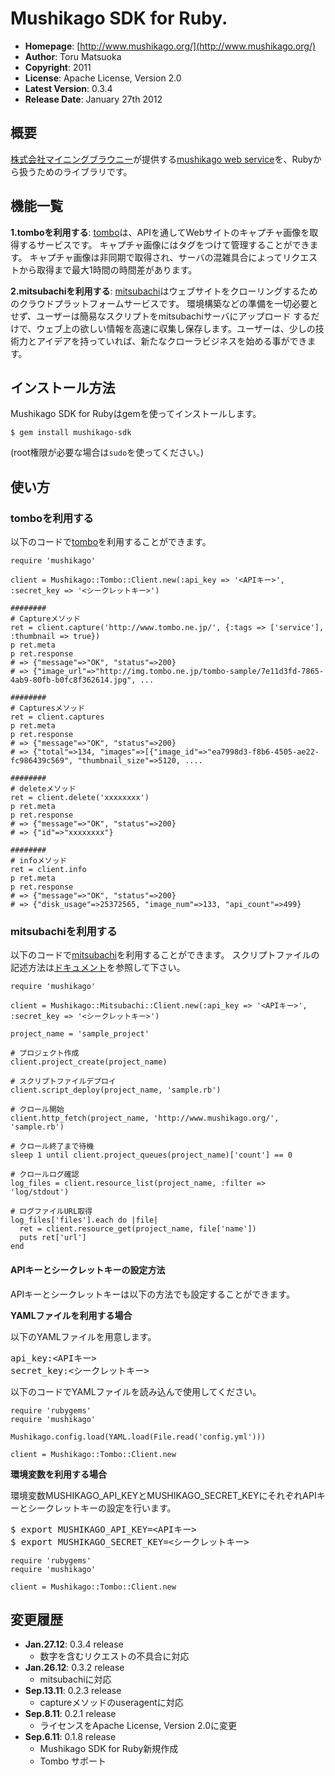 Mushikago SDK for Ruby.
=======================

- **Homepage**:        [http://www.mushikago.org/](http://www.mushikago.org/)
- **Author**:          Toru Matsuoka
- **Copyright**:       2011
- **License**:         Apache License, Version 2.0
- **Latest Version**:  0.3.4
- **Release Date**:    January 27th 2012


概要
----

[株式会社マイニングブラウニー](http://www.miningbrownie.co.jp/)が提供する[mushikago web service](http://www.mushikago.org/)を、Rubyから扱うためのライブラリです。


機能一覧
--------

**1.tomboを利用する**: [tombo](http://www.tombo.ne.jp/)は、APIを通してWebサイトのキャプチャ画像を取得するサービスです。
キャプチャ画像にはタグをつけて管理することができます。
キャプチャ画像は非同期で取得され、サーバの混雑具合によってリクエストから取得まで最大1時間の時間差があります。

**2.mitsubachiを利用する**: [mitsubachi](http://www.mushikago.org/mitsubachi/)はウェブサイトをクローリングするためのクラウドプラットフォームサービスです。
環境構築などの準備を一切必要とせず、ユーザーは簡易なスクリプトをmitsubachiサーバにアップロード するだけで、ウェブ上の欲しい情報を高速に収集し保存します。ユーザーは、少しの技術力とアイデアを持っていれば、新たなクローラビジネスを始める事ができます。


インストール方法
----------------

Mushikago SDK for Rubyはgemを使ってインストールします。

    $ gem install mushikago-sdk

(root権限が必要な場合は`sudo`を使ってください。)


使い方
------

### tomboを利用する

以下のコードで[tombo](http://www.tombo.ne.jp/)を利用することができます。

    require 'mushikago'

    client = Mushikago::Tombo::Client.new(:api_key => '<APIキー>', :secret_key => '<シークレットキー>')

    ########
    # Captureメソッド
    ret = client.capture('http://www.tombo.ne.jp/', {:tags => ['service'], :thumbnail => true})
    p ret.meta
    p ret.response
    # => {"message"=>"OK", "status"=>200} 
    # => {"image_url"=>"http://img.tombo.ne.jp/tombo-sample/7e11d3fd-7865-4ab9-80fb-b0fc8f362614.jpg", ...

    ########
    # Capturesメソッド
    ret = client.captures
    p ret.meta
    p ret.response
    # => {"message"=>"OK", "status"=>200} 
    # => {"total"=>134, "images"=>[{"image_id"=>"ea7998d3-f8b6-4505-ae22-fc986439c569", "thumbnail_size"=>5120, ....

    ########
    # deleteメソッド
    ret = client.delete('xxxxxxxx')
    p ret.meta
    p ret.response
    # => {"message"=>"OK", "status"=>200} 
    # => {"id"=>"xxxxxxxx"}

    ########
    # infoメソッド
    ret = client.info
    p ret.meta
    p ret.response
    # => {"message"=>"OK", "status"=>200} 
    # => {"disk_usage"=>25372565, "image_num"=>133, "api_count"=>499}

### mitsubachiを利用する

以下のコードで[mitsubachi](http://www.mushikago.org/mitsubachi/)を利用することができます。
スクリプトファイルの記述方法は[ドキュメント](http://www.mushikago.org/mitsubachi/dev/doc/deploy/)を参照して下さい。

    require 'mushikago'
    
    client = Mushikago::Mitsubachi::Client.new(:api_key => '<APIキー>', :secret_key => '<シークレットキー>')
    
    project_name = 'sample_project'
    
    # プロジェクト作成
    client.project_create(project_name)
    
    # スクリプトファイルデプロイ
    client.script_deploy(project_name, 'sample.rb')
    
    # クロール開始
    client.http_fetch(project_name, 'http://www.mushikago.org/', 'sample.rb')
    
    # クロール終了まで待機
    sleep 1 until client.project_queues(project_name)['count'] == 0
    
    # クロールログ確認
    log_files = client.resource_list(project_name, :filter => 'log/stdout')
    
    # ログファイルURL取得
    log_files['files'].each do |file|
      ret = client.resource_get(project_name, file['name'])
      puts ret['url']
    end

#### APIキーとシークレットキーの設定方法

APIキーとシークレットキーは以下の方法でも設定することができます。

**YAMLファイルを利用する場合**

以下のYAMLファイルを用意します。

<pre class="code">
api_key:&lt;APIキー&gt;
secret_key:&lt;シークレットキー&gt;
</pre>

以下のコードでYAMLファイルを読み込んで使用してください。

    require 'rubygems'
    require 'mushikago'

    Mushikago.config.load(YAML.load(File.read('config.yml')))

    client = Mushikago::Tombo::Client.new

**環境変数を利用する場合**

環境変数MUSHIKAGO_API_KEYとMUSHIKAGO_SECRET_KEYにそれぞれAPIキーとシークレットキーの設定を行います。

<pre class="code">
$ export MUSHIKAGO_API_KEY=&lt;APIキー&gt;
$ export MUSHIKAGO_SECRET_KEY=&lt;シークレットキー&gt;
</pre>

    require 'rubygems'
    require 'mushikago'

    client = Mushikago::Tombo::Client.new


変更履歴
--------

- **Jan.27.12**: 0.3.4 release
  - 数字を含むリクエストの不具合に対応
- **Jan.26.12**: 0.3.2 release
  - mitsubachiに対応
- **Sep.13.11**: 0.2.3 release
  - captureメソッドのuseragentに対応
- **Sep.8.11**: 0.2.1 release
  - ライセンスをApache License, Version 2.0に変更
- **Sep.6.11**: 0.1.8 release
  - Mushikago SDK for Ruby新規作成
  - Tombo サポート

